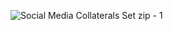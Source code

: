 ![Social Media Collaterals Set zip - 1](https://github.com/user-attachments/assets/a5402ba7-2d03-43cf-ad17-2477a4fc4393)

